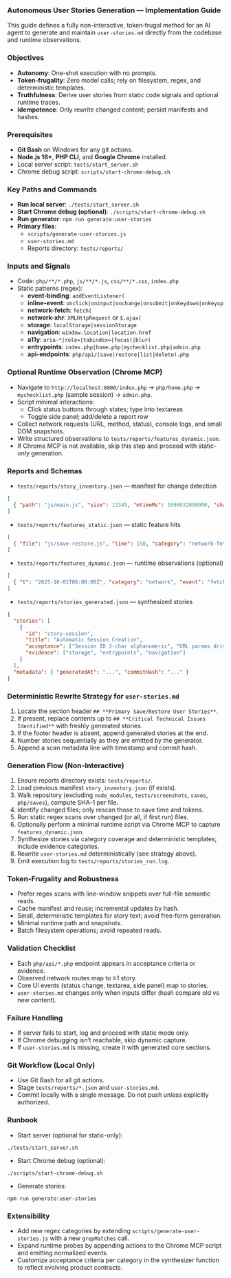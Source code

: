 ### Autonomous User Stories Generation — Implementation Guide

This guide defines a fully non-interactive, token‑frugal method for an AI agent to generate and maintain `user-stories.md` directly from the codebase and runtime observations.

### Objectives
- **Autonomy**: One-shot execution with no prompts.
- **Token‑frugality**: Zero model calls; rely on filesystem, regex, and deterministic templates.
- **Truthfulness**: Derive user stories from static code signals and optional runtime traces.
- **Idempotence**: Only rewrite changed content; persist manifests and hashes.

### Prerequisites
- **Git Bash** on Windows for any git actions.
- **Node.js 16+**, **PHP CLI**, and **Google Chrome** installed.
- Local server script: `tests/start_server.sh`
- Chrome debug script: `scripts/start-chrome-debug.sh`

### Key Paths and Commands
- **Run local server**: `./tests/start_server.sh`
- **Start Chrome debug (optional)**: `./scripts/start-chrome-debug.sh`
- **Run generator**: `npm run generate:user-stories`
- **Primary files**:
  - `scripts/generate-user-stories.js`
  - `user-stories.md`
  - Reports directory: `tests/reports/`

### Inputs and Signals
- Code: `php/**/*.php`, `js/**/*.js`, `css/**/*.css`, `index.php`
- Static patterns (regex):
  - **event-binding**: `addEventListener(`
  - **inline-event**: `onclick|oninput|onchange|onsubmit|onkeydown|onkeyup`
  - **network-fetch**: `fetch(`
  - **network-xhr**: `XMLHttpRequest` or `$.ajax(`
  - **storage**: `localStorage|sessionStorage`
  - **navigation**: `window.location|location.href`
  - **a11y**: `aria-*|role=|tabindex=|focus(|blur(`
  - **entrypoints**: `index.php|home.php|mychecklist.php|admin.php`
  - **api-endpoints**: `php/api/(save|restore|list|delete).php`

### Optional Runtime Observation (Chrome MCP)
- Navigate to `http://localhost:8000/index.php` → `php/home.php` → `mychecklist.php` (sample session) → `admin.php`.
- Script minimal interactions:
  - Click status buttons through states; type into textareas
  - Toggle side panel; add/delete a report row
- Collect network requests (URL, method, status), console logs, and small DOM snapshots.
- Write structured observations to `tests/reports/features_dynamic.json`.
- If Chrome MCP is not available, skip this step and proceed with static-only generation.

### Reports and Schemas
- `tests/reports/story_inventory.json` — manifest for change detection
```json
[
  { "path": "js/main.js", "size": 12345, "mtimeMs": 1696032000000, "sha1": "..." }
]
```

- `tests/reports/features_static.json` — static feature hits
```json
[
  { "file": "js/save-restore.js", "line": 150, "category": "network-fetch", "snippet": "fetch('/php/api/save.php', ...)" }
]
```

- `tests/reports/features_dynamic.json` — runtime observations (optional)
```json
[
  { "t": "2025-10-01T08:00:00Z", "category": "network", "event": "fetch", "meta": { "url": "/php/api/save.php", "status": 200 } }
]
```

- `tests/reports/stories_generated.json` — synthesized stories
```json
{
  "stories": [
    {
      "id": "story-session",
      "title": "Automatic Session Creation",
      "acceptance": ["Session ID 3-char alphanumeric", "URL params drive save/restore"],
      "evidence": ["storage", "entrypoints", "navigation"]
    }
  ],
  "metadata": { "generatedAt": "...", "commitHash": "..." }
}
```

### Deterministic Rewrite Strategy for `user-stories.md`
1. Locate the section header `## **Primary Save/Restore User Stories**`.
2. If present, replace contents up to `## **Critical Technical Issues Identified**` with freshly generated stories.
3. If the footer header is absent, append generated stories at the end.
4. Number stories sequentially as they are emitted by the generator.
5. Append a scan metadata line with timestamp and commit hash.

### Generation Flow (Non-Interactive)
1. Ensure reports directory exists: `tests/reports/`.
2. Load previous manifest `story_inventory.json` (if exists).
3. Walk repository (excluding `node_modules`, `tests/screenshots`, `saves`, `php/saves`), compute SHA-1 per file.
4. Identify changed files; only rescan those to save time and tokens.
5. Run static regex scans over changed (or all, if first run) files.
6. Optionally perform a minimal runtime script via Chrome MCP to capture `features_dynamic.json`.
7. Synthesize stories via category coverage and deterministic templates; include evidence categories.
8. Rewrite `user-stories.md` deterministically (see strategy above).
9. Emit execution log to `tests/reports/stories_run.log`.

### Token‑Frugality and Robustness
- Prefer regex scans with line-window snippets over full-file semantic reads.
- Cache manifest and reuse; incremental updates by hash.
- Small, deterministic templates for story text; avoid free‑form generation.
- Minimal runtime path and snapshots.
- Batch filesystem operations; avoid repeated reads.

### Validation Checklist
- Each `php/api/*.php` endpoint appears in acceptance criteria or evidence.
- Observed network routes map to ≥1 story.
- Core UI events (status change, textarea, side panel) map to stories.
- `user-stories.md` changes only when inputs differ (hash compare old vs new content).

### Failure Handling
- If server fails to start, log and proceed with static mode only.
- If Chrome debugging isn’t reachable, skip dynamic capture.
- If `user-stories.md` is missing, create it with generated core sections.

### Git Workflow (Local Only)
- Use Git Bash for all git actions.
- Stage `tests/reports/*.json` and `user-stories.md`.
- Commit locally with a single message. Do not push unless explicitly authorized.

### Runbook
- Start server (optional for static-only):
```
./tests/start_server.sh
```
- Start Chrome debug (optional):
```
./scripts/start-chrome-debug.sh
```
- Generate stories:
```
npm run generate:user-stories
```

### Extensibility
- Add new regex categories by extending `scripts/generate-user-stories.js` with a new `grepMatches` call.
- Expand runtime probes by appending actions to the Chrome MCP script and emitting normalized events.
- Customize acceptance criteria per category in the synthesizer function to reflect evolving product contracts.


